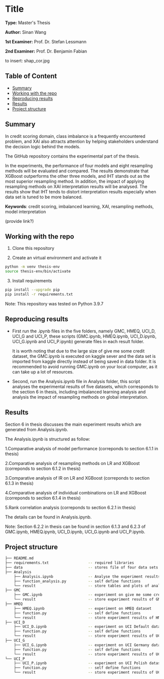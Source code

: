 # Title

**Type:** Master's Thesis

**Author:** Sinan Wang

**1st Examiner:** Prof. Dr. Stefan Lessmann

**2nd Examiner:** Prof. Dr. Benjamin Fabian

to insert: shap_cor.jpg

## Table of Content

- [Summary](#summary)
- [Working with the repo](#working-with-the-repo)
- [Reproducing results](#reproducing-results)
- [Results](#results)
- [Project structure](#project-structure)

## Summary

In credit scoring domain, class imbalance is a frequently encountered problem, and XAI also attracts attention by helping stakeholders understand the decision logic behind the models. 

The GitHub repository contains the experimental part of the thesis. 

In the experiments, the performance of four models and eight resampling methods will be evaluated and compared.  The results demonstrate that XGBoost outperforms the other three models, and IHT stands out as the most superior resampling method. In addition, the impact of applying resampling methods on XAI interpretation results will be analysed. The results show that IHT tends to distort interpretation results especially when data set is tuned to be more balanced.

**Keywords**: credit scoring, imbalanced learning, XAI, resampling methods, model interpretation

(provide link?)

## Working with the repo

1. Clone this repository

2. Create an virtual environment and activate it
```bash
python -m venv thesis-env
source thesis-env/bin/activate
```

3. Install requirements
```bash
pip install --upgrade pip
pip install -r requirements.txt
```

Note: This repository was tested on Python 3.9.7

## Reproducing results

- First run the .ipynb files in the five folders, namely GMC, HMEQ, UCI_D, UCI_G and UCI_P, these scripts (GMC.ipynb, HMEQ.ipynb, UCI_D.ipynb, UCI_G.ipynb and UCI_P.ipynb) generate files in each result folder. 

  It is worth noting that due to the large size of give me some credit dataset, the GMC.ipynb is executed on kaggle sever and the data set is imported from kaggle directly instead of being saved in data folder. It is recommended to avoid running GMC.ipynb on your local computer, as it can take up a lot of resources.

- Second, run the Analysis.ipynb file in Analysis folder, this script analyses the experimental results of  five datasets, which corresponds to the section 6 in thesis, including imbalanced learning analysis and analysis the impact of resampling methods on global interpretation.

## Results

Section 6 in thesis discusses the main experiment results which are generated from Analysis.ipynb.

The Analysis.ipynb is structured as follow:

1.Comparative analysis of model performance (correponds to section 6.1.1 in thesis)

2.Comparative analysis of resampling methods on LR and XGBoost (correponds to section 6.1.2 in thesis)

3.Comparative analysis of IR on LR and XGBoost (correponds to section 6.1.3 in thesis)

4.Comparative analysis of individual combinations on LR and XGBoost (correponds to section 6.1.4 in thesis)

5.Rank correlation analysis (correponds to section 6.2.1 in thesis)

The details can be found in Analysis.ipynb.

Note: Section 6.2.2 in thesis can be found in section 6.1.3 and 6.2.3 of GMC.ipynb, HMEQ.ipynb, UCI_D.ipynb, UCI_G.ipynb and UCI_P.ipynb.

## Project structure

```bash
├── README.md
├── requirements.txt                  -- required libraries
├── data                              -- stores file of four data sets 
├── Analysis                                        
    ├── Analysis.ipynb                -- Analyse the experiment results from five data sets
    ├── function_analysis.py          -- self define functions
    └── result                        -- store tables and plots of analysis
├── GMC                                            
    ├── GMC.ipynb                     -- experiment on give me some credit dataset
    └── result                        -- store experiment results of GMC
├── HMEQ                                           
    ├── HMEQ.ipynb                    -- experiment on HMEQ dataset
    ├── function.py                   -- self define functions
    └── result                        -- store experiment results of HMEQ
├── UCI_D                                            
    ├── UCI_D.ipynb                   -- experiment on UCI Default dataset
    ├── function.py                   -- self define functions
    └── result                        -- store experiment results of UCI_D 
├── UCI_G  
    ├── UCI_G.ipynb                   -- experiment on UCI Germany dataset
    ├── function.py                   -- self define functions
    └── result                        -- store experiment results of UCI_G 
└── UCI_P                                          
    ├── UCI_P.ipynb                   -- experiment on UCI Polish dataset
    ├── function.py                   -- self define functions
    └── result                        -- store experiment results of UCI_P                 
```
